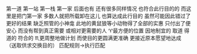 第一道 第一站 第一栈 第一家
后面也有 还有很多同样情况 也符合此行目的的
而这里是把门第一家
多数人就把所载卸在这儿 也算达成此行目的
虽然可能因此错过了更好的结果
缺乏照管的小神龛 此地的黄鼠狼等小动物得了全部的实惠
只付出了便安心 而没有帮到真正需要 或相对更需要的人
♈︎最方便的位置 因地制宜的 取道 得道的 符合的
♏︎更周整地做计划 而使目的更圆满更准确 更接近原本愿望地达成
（送取供求交换目的）
匹配规则→执行匹配
